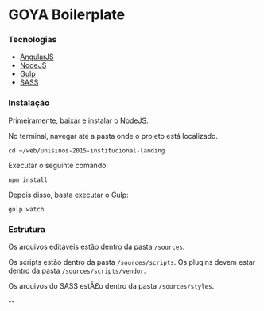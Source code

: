 
# **GOYA Boilerplate** #

### Tecnologias ###

* [AngularJS](https://angularjs.org/)
* [NodeJS](http://nodejs.org/)
* [Gulp](http://gulpjs.com/)
* [SASS](http://sass-lang.com/)

### Instalação ###

Primeiramente, baixar e instalar o [NodeJS](http://nodejs.org/).

No terminal, navegar até a pasta onde o projeto está localizado.

`cd ~/web/unisinos-2015-institucional-landing`

Executar o seguinte comando:

`npm install`

Depois disso, basta executar o Gulp:

`gulp watch`

### Estrutura ###

Os arquivos editáveis estão dentro da pasta `/sources`.

Os scripts estão dentro da pasta `/sources/scripts`. Os plugins devem estar dentro da pasta `/sources/scripts/vendor`.

Os arquivos do SASS estÃ£o dentro da pasta `/sources/styles`.

--
